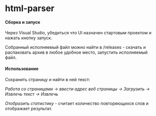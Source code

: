 # html-parser

 

#### Сборка и запуск

Через Visual Studio, убедиться что UI назначен стартовым проектом и нажать кнопку запуск.

Собранный исполняемый файл можно найти в /releases - скачать и распаковать архив в любое удобное место, запустить исполняемый  файл.

#### Использование

Сохранить страницу и найти в ней текст:

*Работа со страницами -> ввести адрес веб страницы ->  Загрузить -> Извлечь текст -> Извлечь*

*Отобразить статистику* - считает количество повторяющихся слов и отображает результат.

